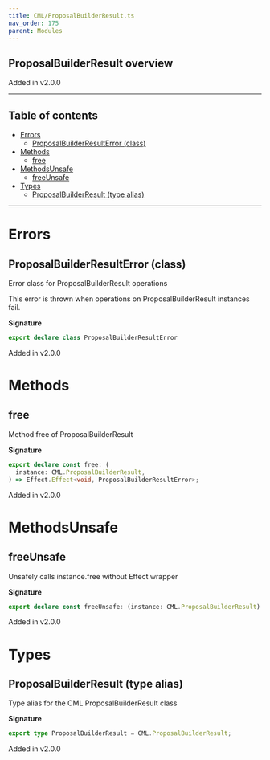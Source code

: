 ```yaml
---
title: CML/ProposalBuilderResult.ts
nav_order: 175
parent: Modules
---
```


## ProposalBuilderResult overview

Added in v2.0.0

---

<h2 class="text-delta">Table of contents</h2>

- [Errors](#errors)
  - [ProposalBuilderResultError (class)](#proposalbuilderresulterror-class)
- [Methods](#methods)
  - [free](#free)
- [MethodsUnsafe](#methodsunsafe)
  - [freeUnsafe](#freeunsafe)
- [Types](#types)
  - [ProposalBuilderResult (type alias)](#proposalbuilderresult-type-alias)

---

# Errors

## ProposalBuilderResultError (class)

Error class for ProposalBuilderResult operations

This error is thrown when operations on ProposalBuilderResult instances fail.

**Signature**

```ts
export declare class ProposalBuilderResultError
```

Added in v2.0.0

# Methods

## free

Method free of ProposalBuilderResult

**Signature**

```ts
export declare const free: (
  instance: CML.ProposalBuilderResult,
) => Effect.Effect<void, ProposalBuilderResultError>;
```

Added in v2.0.0

# MethodsUnsafe

## freeUnsafe

Unsafely calls instance.free without Effect wrapper

**Signature**

```ts
export declare const freeUnsafe: (instance: CML.ProposalBuilderResult) => void;
```

Added in v2.0.0

# Types

## ProposalBuilderResult (type alias)

Type alias for the CML ProposalBuilderResult class

**Signature**

```ts
export type ProposalBuilderResult = CML.ProposalBuilderResult;
```

Added in v2.0.0
